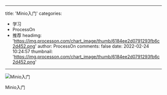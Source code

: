 
---
title: 'Minio入门'
categories: 
 - 学习
 - ProcessOn
 - 推荐
headimg: 'https://img.processon.com/chart_image/thumb/6184ee2d0791293fb6c2d452.png'
author: ProcessOn
comments: false
date: 2022-02-24 10:24:57
thumbnail: 'https://img.processon.com/chart_image/thumb/6184ee2d0791293fb6c2d452.png'
---

<div>   
<img class="thumb" alt="Minio入门" src="https://img.processon.com/chart_image/thumb/6184ee2d0791293fb6c2d452.png" referrerpolicy="no-referrer">
<p>Minio入门</p>  
</div>
            